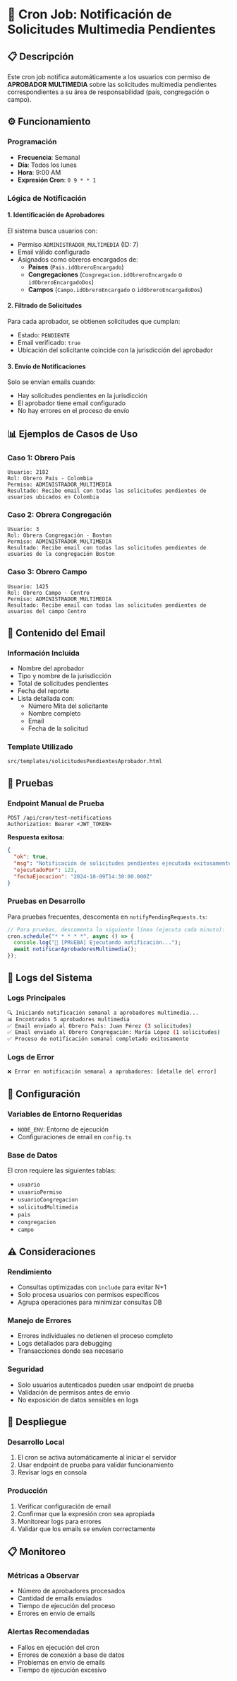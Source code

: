 # 🔔 Cron Job: Notificación de Solicitudes Multimedia Pendientes

## 📋 Descripción

Este cron job notifica automáticamente a los usuarios con permiso de **APROBADOR MULTIMEDIA** sobre las solicitudes multimedia pendientes correspondientes a su área de responsabilidad (país, congregación o campo).

## ⚙️ Funcionamiento

### **Programación**

- **Frecuencia**: Semanal
- **Día**: Todos los lunes
- **Hora**: 9:00 AM
- **Expresión Cron**: `0 9 * * 1`

### **Lógica de Notificación**

#### **1. Identificación de Aprobadores**

El sistema busca usuarios con:

- Permiso `ADMINISTRADOR_MULTIMEDIA` (ID: 7)
- Email válido configurado
- Asignados como obreros encargados de:
  - **Países** (`Pais.idObreroEncargado`)
  - **Congregaciones** (`Congregacion.idObreroEncargado` o `idObreroEncargadoDos`)
  - **Campos** (`Campo.idObreroEncargado` o `idObreroEncargadoDos`)

#### **2. Filtrado de Solicitudes**

Para cada aprobador, se obtienen solicitudes que cumplan:

- Estado: `PENDIENTE`
- Email verificado: `true`
- Ubicación del solicitante coincide con la jurisdicción del aprobador

#### **3. Envío de Notificaciones**

Solo se envían emails cuando:

- Hay solicitudes pendientes en la jurisdicción
- El aprobador tiene email configurado
- No hay errores en el proceso de envío

## 📊 Ejemplos de Casos de Uso

### **Caso 1: Obrero País**

```
Usuario: 2182
Rol: Obrero País - Colombia
Permiso: ADMINISTRADOR_MULTIMEDIA
Resultado: Recibe email con todas las solicitudes pendientes de usuarios ubicados en Colombia
```

### **Caso 2: Obrera Congregación**

```
Usuario: 3
Rol: Obrera Congregación - Boston
Permiso: ADMINISTRADOR_MULTIMEDIA
Resultado: Recibe email con todas las solicitudes pendientes de usuarios de la congregación Boston
```

### **Caso 3: Obrero Campo**

```
Usuario: 1425
Rol: Obrero Campo - Centro
Permiso: ADMINISTRADOR_MULTIMEDIA
Resultado: Recibe email con todas las solicitudes pendientes de usuarios del campo Centro
```

## 📧 Contenido del Email

### **Información Incluida**

- Nombre del aprobador
- Tipo y nombre de la jurisdicción
- Total de solicitudes pendientes
- Fecha del reporte
- Lista detallada con:
  - Número Mita del solicitante
  - Nombre completo
  - Email
  - Fecha de la solicitud

### **Template Utilizado**

`src/templates/solicitudesPendientesAprobador.html`

## 🧪 Pruebas

### **Endpoint Manual de Prueba**

```http
POST /api/cron/test-notifications
Authorization: Bearer <JWT_TOKEN>
```

**Respuesta exitosa:**

```json
{
  "ok": true,
  "msg": "Notificación de solicitudes pendientes ejecutada exitosamente",
  "ejecutadoPor": 123,
  "fechaEjecucion": "2024-10-09T14:30:00.000Z"
}
```

### **Pruebas en Desarrollo**

Para pruebas frecuentes, descomenta en `notifyPendingRequests.ts`:

```typescript
// Para pruebas, descomenta la siguiente línea (ejecuta cada minuto):
cron.schedule("* * * * *", async () => {
  console.log("🧪 [PRUEBA] Ejecutando notificación...");
  await notificarAprobadoresMultimedia();
});
```

## 📝 Logs del Sistema

### **Logs Principales**

```bash
🔍 Iniciando notificación semanal a aprobadores multimedia...
📊 Encontrados 5 aprobadores multimedia
✅ Email enviado al Obrero País: Juan Pérez (3 solicitudes)
✅ Email enviado al Obrero Congregación: María López (1 solicitudes)
✅ Proceso de notificación semanal completado exitosamente
```

### **Logs de Error**

```bash
❌ Error en notificación semanal a aprobadores: [detalle del error]
```

## 🔧 Configuración

### **Variables de Entorno Requeridas**

- `NODE_ENV`: Entorno de ejecución
- Configuraciones de email en `config.ts`

### **Base de Datos**

El cron requiere las siguientes tablas:

- `usuario`
- `usuarioPermiso`
- `usuarioCongregacion`
- `solicitudMultimedia`
- `pais`
- `congregacion`
- `campo`

## ⚠️ Consideraciones

### **Rendimiento**

- Consultas optimizadas con `include` para evitar N+1
- Solo procesa usuarios con permisos específicos
- Agrupa operaciones para minimizar consultas DB

### **Manejo de Errores**

- Errores individuales no detienen el proceso completo
- Logs detallados para debugging
- Transacciones donde sea necesario

### **Seguridad**

- Solo usuarios autenticados pueden usar endpoint de prueba
- Validación de permisos antes de envío
- No exposición de datos sensibles en logs

## 🚀 Despliegue

### **Desarrollo Local**

1. El cron se activa automáticamente al iniciar el servidor
2. Usar endpoint de prueba para validar funcionamiento
3. Revisar logs en consola

### **Producción**

1. Verificar configuración de email
2. Confirmar que la expresión cron sea apropiada
3. Monitorear logs para errores
4. Validar que los emails se envíen correctamente

## 📋 Monitoreo

### **Métricas a Observar**

- Número de aprobadores procesados
- Cantidad de emails enviados
- Tiempo de ejecución del proceso
- Errores en envío de emails

### **Alertas Recomendadas**

- Fallos en ejecución del cron
- Errores de conexión a base de datos
- Problemas en envío de emails
- Tiempo de ejecución excesivo
